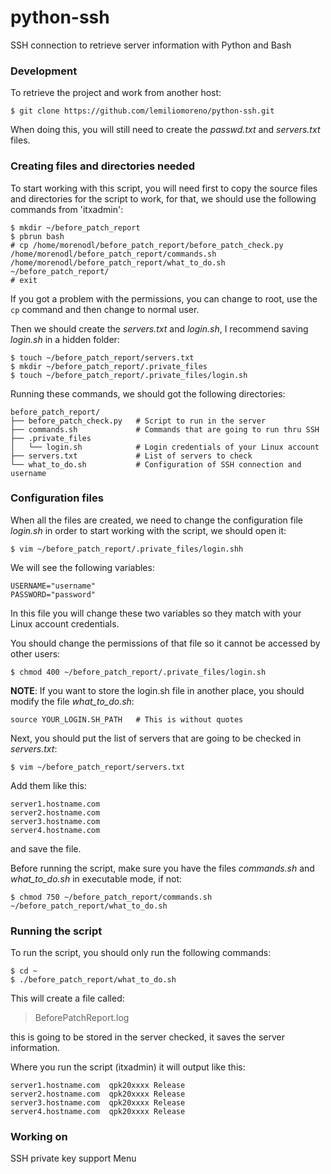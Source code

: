 # python-ssh
SSH connection to retrieve server information with Python and Bash

### Development
To retrieve the project and work from another host:
```
$ git clone https://github.com/lemiliomoreno/python-ssh.git
```
When doing this, you will still need to create the *passwd.txt* and *servers.txt* files.

### Creating files and directories needed
To start working with this script, you will need first to copy the source files and directories for the script to work, for that, we should use the following commands from 'itxadmin':
```
$ mkdir ~/before_patch_report
$ pbrun bash
# cp /home/morenodl/before_patch_report/before_patch_check.py /home/morenodl/before_patch_report/commands.sh /home/morenodl/before_patch_report/what_to_do.sh ~/before_patch_report/
# exit
```
If you got a problem with the permissions, you can change to root, use the ```cp``` command and then change to normal user.

Then we should create the *servers.txt* and *login.sh*, I recommend saving *login.sh* in a hidden folder:
```
$ touch ~/before_patch_report/servers.txt
$ mkdir ~/before_patch_report/.private_files
$ touch ~/before_patch_report/.private_files/login.sh
```
Running these commands, we should got the following directories:
```
before_patch_report/
├── before_patch_check.py   # Script to run in the server
├── commands.sh             # Commands that are going to run thru SSH
├── .private_files
│   └── login.sh            # Login credentials of your Linux account
├── servers.txt             # List of servers to check
└── what_to_do.sh           # Configuration of SSH connection and username 
```
### Configuration files
When all the files are created, we need to change the configuration file *login.sh* in order to start working with the script, we should open it:
```
$ vim ~/before_patch_report/.private_files/login.shh
```
We will see the following variables:
```
USERNAME="username"
PASSWORD="password"
```
In this file you will change these two variables so they match with your Linux account credentials.

You should change the permissions of that file so it cannot be accessed by other users:
```
$ chmod 400 ~/before_patch_report/.private_files/login.sh
```

**NOTE**: If you want to store the login.sh file in another place, you should modify the file *what_to_do.sh*:
```
source YOUR_LOGIN.SH_PATH   # This is without quotes
```

Next, you should put the list of servers that are going to be checked in *servers.txt*:
```
$ vim ~/before_patch_report/servers.txt
```
Add them like this:
```
server1.hostname.com
server2.hostname.com
server3.hostname.com
server4.hostname.com
```
and save the file.

Before running the script, make sure you have the files *commands.sh* and *what_to_do.sh* in executable mode, if not:
```
$ chmod 750 ~/before_patch_report/commands.sh ~/before_patch_report/what_to_do.sh
```
### Running the script
To run the script, you should only run the following commands:
```
$ cd ~
$ ./before_patch_report/what_to_do.sh
```
This will create a file called:
> BeforePatchReport.log

this is going to be stored in the server checked, it saves the server information.

Where you run the script (itxadmin) it will output like this:
```
server1.hostname.com  qpk20xxxx Release
server2.hostname.com  qpk20xxxx Release
server3.hostname.com  qpk20xxxx Release
server4.hostname.com  qpk20xxxx Release
```

### Working on
SSH private key support
Menu
